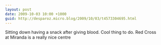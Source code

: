 ```yaml
---
layout: post
date: 2009-10-03 10:00 +1000
guid: http://desparoz.micro.blog/2009/10/03/t4573304695.html
---
```

Sitting down having a snack after giving blood. Cool thing to do. Red Cross at Miranda is a really nice centre

